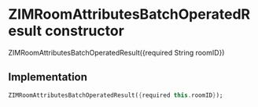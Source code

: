 


# ZIMRoomAttributesBatchOperatedResult constructor







ZIMRoomAttributesBatchOperatedResult({required String roomID})





## Implementation

```dart
ZIMRoomAttributesBatchOperatedResult({required this.roomID});
```







